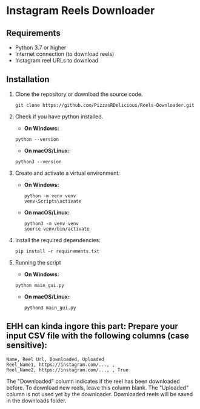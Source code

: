 # Instagram Reels Downloader

## Requirements

- Python 3.7 or higher
- Internet connection (to download reels)
- Instagram reel URLs to download

## Installation

1. Clone the repository or download the source code.

   ```
   git clone https://github.com/PizzasRDelicious/Reels-Downloader.git
   ```

2. Check if you have python installed.

   - **On Windows:**

   ```
   python --version
   ```

   - **On macOS/Linux:**

   ```
   python3 --version
   ```

3. Create and activate a virtual environment:

   - **On Windows:**

     ```
     python -m venv venv
     venv\Scripts\activate
     ```

   - **On macOS/Linux:**
     ```
     python3 -m venv venv
     source venv/bin/activate
     ```

4. Install the required dependencies:

   ```
   pip install -r requirements.txt
   ```

5. Running the script

   - **On Windows:**

   ```
   python main_gui.py
   ```

   - **On macOS/Linux:**

     ```
     python3 main_gui.py
     ```

## EHH can kinda ingore this part: Prepare your input CSV file with the following columns (case sensitive):

```
Name, Reel Url, Downloaded, Uploaded
Reel_Name1, https://instagram.com/..., ,
Reel_Name2, https://instagram.com/..., , True
```

The "Downloaded" column indicates if the reel has been downloaded before. To download new reels, leave this column blank.
The "Uploaded" column is not used yet by the downloader.
Downloaded reels will be saved in the downloads folder.
